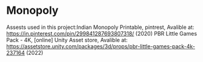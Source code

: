 # Monopoly
 
 Assests used in this project:Indian Monopoly Printable, pintrest, Avalible at: https://in.pinterest.com/pin/299841287693807318/ (2020)
PBR Little Games Pack - 4K, [online] Unity Asset store, Avalible at: https://assetstore.unity.com/packages/3d/props/pbr-little-games-pack-4k-237164 (2022)
